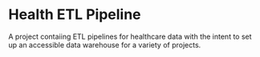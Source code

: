 # Health ETL Pipeline
A project contaiing ETL pipelines for healthcare data with the intent to set up an accessible data warehouse for a variety of projects.
